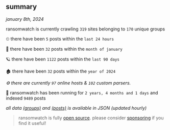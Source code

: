 
## summary
_january 8th, 2024_

ransomwatch is currently crawling `319` sites belonging to `170` unique groups

⏲ there have been `5` posts within the `last 24 hours`

🦈 there have been `32` posts within the `month of january`

🪐 there have been `1122` posts within the `last 90 days`

🏚 there have been `32` posts within the `year of 2024`

_⚙️ there are currently `97` online hosts & `102` custom parsers._

🦕 ransomwatch has been running for `2 years, 4 months and 1 days` and indexed `9489` posts

_all data  [(groups)](http://ransomwhat.telemetry.ltd/groups) and [(posts)](http://ransomwhat.telemetry.ltd/posts) is available in JSON (updated hourly)_

> ransomwatch is fully [open source](https://github.com/joshhighet/ransomwatch#ransomwatch--). please consider [sponsoring](https://github.com/sponsors/joshhighet) if you find it useful!
